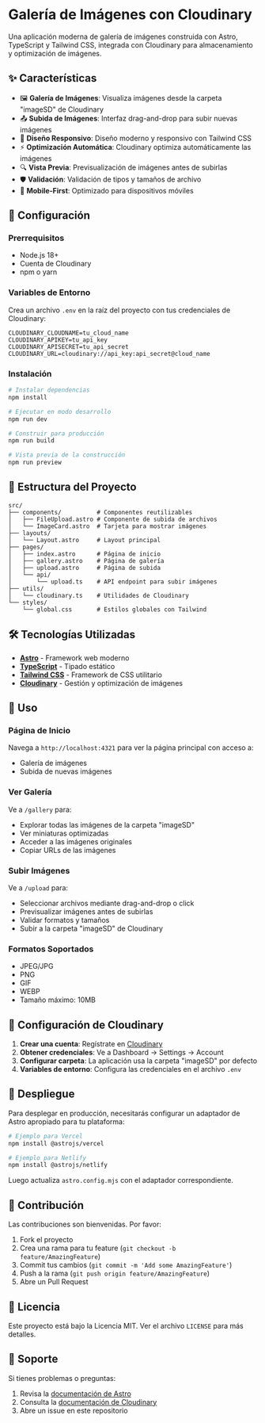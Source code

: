 # Galería de Imágenes con Cloudinary

Una aplicación moderna de galería de imágenes construida con Astro, TypeScript y Tailwind CSS, integrada con Cloudinary para almacenamiento y optimización de imágenes.

## ✨ Características

- 🖼️ **Galería de Imágenes**: Visualiza imágenes desde la carpeta "imageSD" de Cloudinary
- 📤 **Subida de Imágenes**: Interfaz drag-and-drop para subir nuevas imágenes
- 🎨 **Diseño Responsivo**: Diseño moderno y responsivo con Tailwind CSS
- ⚡ **Optimización Automática**: Cloudinary optimiza automáticamente las imágenes
- 🔍 **Vista Previa**: Previsualización de imágenes antes de subirlas
- 🛡️ **Validación**: Validación de tipos y tamaños de archivo
- 📱 **Mobile-First**: Optimizado para dispositivos móviles

## 🚀 Configuración

### Prerrequisitos

- Node.js 18+
- Cuenta de Cloudinary
- npm o yarn

### Variables de Entorno

Crea un archivo `.env` en la raíz del proyecto con tus credenciales de Cloudinary:

```env
CLOUDINARY_CLOUDNAME=tu_cloud_name
CLOUDINARY_APIKEY=tu_api_key
CLOUDINARY_APISECRET=tu_api_secret
CLOUDINARY_URL=cloudinary://api_key:api_secret@cloud_name
```

### Instalación

```bash
# Instalar dependencias
npm install

# Ejecutar en modo desarrollo
npm run dev

# Construir para producción
npm run build

# Vista previa de la construcción
npm run preview
```

## 📁 Estructura del Proyecto

```
src/
├── components/          # Componentes reutilizables
│   ├── FileUpload.astro # Componente de subida de archivos
│   └── ImageCard.astro  # Tarjeta para mostrar imágenes
├── layouts/
│   └── Layout.astro     # Layout principal
├── pages/
│   ├── index.astro      # Página de inicio
│   ├── gallery.astro    # Página de galería
│   ├── upload.astro     # Página de subida
│   └── api/
│       └── upload.ts    # API endpoint para subir imágenes
├── utils/
│   └── cloudinary.ts    # Utilidades de Cloudinary
└── styles/
    └── global.css       # Estilos globales con Tailwind
```

## 🛠️ Tecnologías Utilizadas

- **[Astro](https://astro.build)** - Framework web moderno
- **[TypeScript](https://www.typescriptlang.org/)** - Tipado estático
- **[Tailwind CSS](https://tailwindcss.com)** - Framework de CSS utilitario
- **[Cloudinary](https://cloudinary.com)** - Gestión y optimización de imágenes

## 📖 Uso

### Página de Inicio

Navega a `http://localhost:4321` para ver la página principal con acceso a:

- Galería de imágenes
- Subida de nuevas imágenes

### Ver Galería

Ve a `/gallery` para:

- Explorar todas las imágenes de la carpeta "imageSD"
- Ver miniaturas optimizadas
- Acceder a las imágenes originales
- Copiar URLs de las imágenes

### Subir Imágenes

Ve a `/upload` para:

- Seleccionar archivos mediante drag-and-drop o click
- Previsualizar imágenes antes de subirlas
- Validar formatos y tamaños
- Subir a la carpeta "imageSD" de Cloudinary

### Formatos Soportados

- JPEG/JPG
- PNG
- GIF
- WEBP
- Tamaño máximo: 10MB

## 🔧 Configuración de Cloudinary

1. **Crear una cuenta**: Regístrate en [Cloudinary](https://cloudinary.com)
2. **Obtener credenciales**: Ve a Dashboard → Settings → Account
3. **Configurar carpeta**: La aplicación usa la carpeta "imageSD" por defecto
4. **Variables de entorno**: Configura las credenciales en el archivo `.env`

## 🚢 Despliegue

Para desplegar en producción, necesitarás configurar un adaptador de Astro apropiado para tu plataforma:

```bash
# Ejemplo para Vercel
npm install @astrojs/vercel

# Ejemplo para Netlify
npm install @astrojs/netlify
```

Luego actualiza `astro.config.mjs` con el adaptador correspondiente.

## 🤝 Contribución

Las contribuciones son bienvenidas. Por favor:

1. Fork el proyecto
2. Crea una rama para tu feature (`git checkout -b feature/AmazingFeature`)
3. Commit tus cambios (`git commit -m 'Add some AmazingFeature'`)
4. Push a la rama (`git push origin feature/AmazingFeature`)
5. Abre un Pull Request

## 📄 Licencia

Este proyecto está bajo la Licencia MIT. Ver el archivo `LICENSE` para más detalles.

## 🛟 Soporte

Si tienes problemas o preguntas:

1. Revisa la [documentación de Astro](https://docs.astro.build)
2. Consulta la [documentación de Cloudinary](https://cloudinary.com/documentation)
3. Abre un issue en este repositorio
